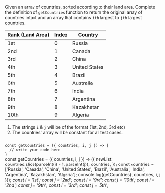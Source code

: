 Given an array of countries, sorted according to their land area. Complete the definition of `getCountries` function to return the original array of countries intact and an array that contains `ith` largest to `jth` largest countries.

| Rank (Land Area) | Index | Country       |
|------------------|-------|---------------|
| 1st              | 0     | Russia        |
| 2nd              | 1     | Canada        |
| 3rd              | 2     | China         |
| 4th              | 3     | United States |
| 5th              | 4     | Brazil        |
| 6th              | 5     | Australia     |
| 7th              | 6     | India         |
| 8th              | 7     | Argentina     |
| 9th              | 8     | Kazakhstan    |
| 10th             | 9     | Algeria       |

1. The strings `i` & `j` will be of the format (1st, 2nd, 3rd etc)
2. The countries' array will be constant for all test cases.

<codeblock language="javascript" type="exercise" testMode="multipleInput">
<code>
const getCountries = ({ countries, i, j }) => {
  // write your code here
}
</code>

<solution>
const getCountries = ({ countries, i, j }) =>
  ({
    newList: countries.slice(parseInt(i) - 1, parseInt(j)),
    countries,
  });
</solution>

<testcases>
<caller>
const countries = ['Russia', 'Canada', 'China', 'United States', 'Brazil', 'Australia', 'India', 'Argentina', 'Kazakhstan', 'Algeria'];
    console.log(getCountries({ countries, i, j }));
</caller>
<testcase>
<i>
const i = '1st';
const j = '2nd';
</i>
</testcase>
<testcase>
<i>
const i = '9rd';
const j = '10th';
</i>
</testcase>
<testcase>
<i>
const i = '2nd';
const j = '9th';
</i>
</testcase>
<testcase>
<i>
const i = '3rd';
const j = '5th';
</i>
</testcase>
</testcases>
</codeblock>